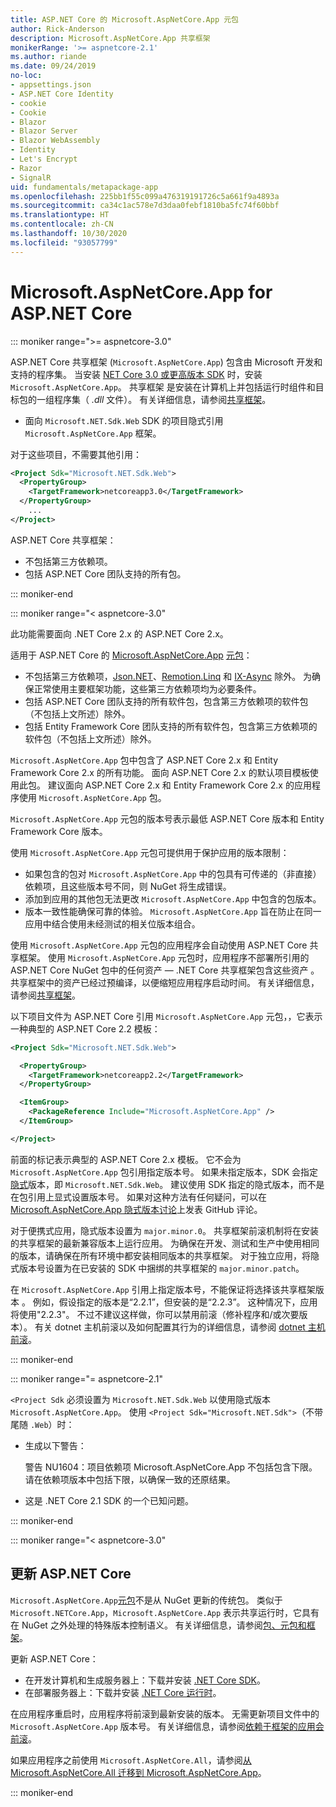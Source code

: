 ```yaml
---
title: ASP.NET Core 的 Microsoft.AspNetCore.App 元包
author: Rick-Anderson
description: Microsoft.AspNetCore.App 共享框架
monikerRange: '>= aspnetcore-2.1'
ms.author: riande
ms.date: 09/24/2019
no-loc:
- appsettings.json
- ASP.NET Core Identity
- cookie
- Cookie
- Blazor
- Blazor Server
- Blazor WebAssembly
- Identity
- Let's Encrypt
- Razor
- SignalR
uid: fundamentals/metapackage-app
ms.openlocfilehash: 225bb1f55c099a476319191726c5a661f9a4893a
ms.sourcegitcommit: ca34c1ac578e7d3daa0febf1810ba5fc74f60bbf
ms.translationtype: HT
ms.contentlocale: zh-CN
ms.lasthandoff: 10/30/2020
ms.locfileid: "93057799"
---
```

# <a name="microsoftaspnetcoreapp-for-aspnet-core"></a>Microsoft.AspNetCore.App for ASP.NET Core

::: moniker range=">= aspnetcore-3.0"

 ASP.NET Core 共享框架 (`Microsoft.AspNetCore.App`) 包含由 Microsoft 开发和支持的程序集。 当安装 [NET Core 3.0 或更高版本 SDK](https://dotnet.microsoft.com/download/dotnet-core/3.0) 时，安装 `Microsoft.AspNetCore.App`。 共享框架  是安装在计算机上并包括运行时组件和目标包的一组程序集（ *.dll* 文件）。 有关详细信息，请参阅[共享框架](https://natemcmaster.com/blog/2018/08/29/netcore-primitives-2/)。

* 面向 `Microsoft.NET.Sdk.Web` SDK 的项目隐式引用 `Microsoft.AspNetCore.App` 框架。

对于这些项目，不需要其他引用：

```xml
<Project Sdk="Microsoft.NET.Sdk.Web">
  <PropertyGroup>
    <TargetFramework>netcoreapp3.0</TargetFramework>
  </PropertyGroup>
    ...
</Project>
```

ASP.NET Core 共享框架：

* 不包括第三方依赖项。
* 包括 ASP.NET Core 团队支持的所有包。

::: moniker-end

::: moniker range="< aspnetcore-3.0"

此功能需要面向 .NET Core 2.x 的 ASP.NET Core 2.x。

适用于 ASP.NET Core 的 [Microsoft.AspNetCore.App](https://www.nuget.org/packages/Microsoft.AspNetCore.App) [元包](/dotnet/core/packages#metapackages)：

* 不包括第三方依赖项，[Json.NET](https://www.nuget.org/packages/Newtonsoft.Json/)、[Remotion.Linq](https://www.nuget.org/packages/Remotion.Linq/) 和 [IX-Async](https://www.nuget.org/packages/System.Interactive.Async/) 除外。 为确保正常使用主要框架功能，这些第三方依赖项均为必要条件。
* 包括 ASP.NET Core 团队支持的所有软件包，包含第三方依赖项的软件包（不包括上文所述）除外。
* 包括 Entity Framework Core 团队支持的所有软件包，包含第三方依赖项的软件包（不包括上文所述）除外。

`Microsoft.AspNetCore.App` 包中包含了 ASP.NET Core 2.x 和 Entity Framework Core 2.x 的所有功能。 面向 ASP.NET Core 2.x 的默认项目模板使用此包。 建议面向 ASP.NET Core 2.x 和 Entity Framework Core 2.x 的应用程序使用 `Microsoft.AspNetCore.App` 包。

`Microsoft.AspNetCore.App` 元包的版本号表示最低 ASP.NET Core 版本和 Entity Framework Core 版本。

使用 `Microsoft.AspNetCore.App` 元包可提供用于保护应用的版本限制：

* 如果包含的包对 `Microsoft.AspNetCore.App` 中的包具有可传递的（非直接）依赖项，且这些版本号不同，则 NuGet 将生成错误。
* 添加到应用的其他包无法更改 `Microsoft.AspNetCore.App` 中包含的包版本。
* 版本一致性能确保可靠的体验。 `Microsoft.AspNetCore.App` 旨在防止在同一应用中结合使用未经测试的相关位版本组合。

使用 `Microsoft.AspNetCore.App` 元包的应用程序会自动使用 ASP.NET Core 共享框架。 使用 `Microsoft.AspNetCore.App` 元包时，应用程序不部署所引用的 ASP.NET Core NuGet 包中的任何资产 &mdash; .NET Core 共享框架包含这些资产  。 共享框架中的资产已经过预编译，以便缩短应用程序启动时间。 有关详细信息，请参阅[共享框架](https://natemcmaster.com/blog/2018/08/29/netcore-primitives-2/)。

以下项目文件为 ASP.NET Core 引用 `Microsoft.AspNetCore.App` 元包，，它表示一种典型的 ASP.NET Core 2.2 模板：

```xml
<Project Sdk="Microsoft.NET.Sdk.Web">

  <PropertyGroup>
    <TargetFramework>netcoreapp2.2</TargetFramework>
  </PropertyGroup>

  <ItemGroup>
    <PackageReference Include="Microsoft.AspNetCore.App" />
  </ItemGroup>

</Project>
```

前面的标记表示典型的 ASP.NET Core 2.x 模板。 它不会为 `Microsoft.AspNetCore.App` 包引用指定版本号。 如果未指定版本，SDK 会指定[隐式](https://github.com/dotnet/core/blob/master/release-notes/1.0/sdk/1.0-rc3-implicit-package-refs.md)版本，即 `Microsoft.NET.Sdk.Web`。 建议使用 SDK 指定的隐式版本，而不是在包引用上显式设置版本号。 如果对这种方法有任何疑问，可以在 [Microsoft.AspNetCore.App 隐式版本讨论](https://github.com/dotnet/AspNetCore.Docs/issues/6430)上发表 GitHub 评论。

对于便携式应用，隐式版本设置为 `major.minor.0`。 共享框架前滚机制将在安装的共享框架的最新兼容版本上运行应用。 为确保在开发、测试和生产中使用相同的版本，请确保在所有环境中都安装相同版本的共享框架。 对于独立应用，将隐式版本号设置为在已安装的 SDK 中捆绑的共享框架的 `major.minor.patch`。

在 `Microsoft.AspNetCore.App` 引用上指定版本号，不能保证将选择该共享框架版本  。 例如，假设指定的版本是“2.2.1”，但安装的是“2.2.3”。 这种情况下，应用将使用"2.2.3"。 不过不建议这样做，你可以禁用前滚（修补程序和/或次要版本）。 有关 dotnet 主机前滚以及如何配置其行为的详细信息，请参阅 [dotnet 主机前滚](https://github.com/dotnet/core-setup/blob/master/Documentation/design-docs/roll-forward-on-no-candidate-fx.md)。

::: moniker-end

::: moniker range="= aspnetcore-2.1"

`<Project Sdk` 必须设置为 `Microsoft.NET.Sdk.Web` 以使用隐式版本 `Microsoft.AspNetCore.App`。 使用 `<Project Sdk="Microsoft.NET.Sdk">`（不带尾随 `.Web`）时：

* 生成以下警告：

  警告 NU1604：项目依赖项 Microsoft.AspNetCore.App 不包括包含下限。请在依赖项版本中包括下限，以确保一致的还原结果。

* 这是 .NET Core 2.1 SDK 的一个已知问题。

::: moniker-end

::: moniker range="< aspnetcore-3.0"

<a name="update"></a>

## <a name="update-aspnet-core"></a>更新 ASP.NET Core

`Microsoft.AspNetCore.App`[元包](/dotnet/core/packages#metapackages)不是从 NuGet 更新的传统包。 类似于 `Microsoft.NETCore.App`，`Microsoft.AspNetCore.App` 表示共享运行时，它具有在 NuGet 之外处理的特殊版本控制语义。 有关详细信息，请参阅[包、元包和框架](/dotnet/core/packages)。

更新 ASP.NET Core：

* 在开发计算机和生成服务器上：下载并安装 [.NET Core SDK](https://dotnet.microsoft.com/download)。
* 在部署服务器上：下载并安装 [.NET Core 运行时](https://dotnet.microsoft.com/download)。

 在应用程序重启时，应用程序将前滚到最新安装的版本。 无需更新项目文件中的 `Microsoft.AspNetCore.App` 版本号。 有关详细信息，请参阅[依赖于框架的应用会前滚](/dotnet/core/versions/selection#framework-dependent-apps-roll-forward)。

如果应用程序之前使用 `Microsoft.AspNetCore.All`，请参阅[从 Microsoft.AspNetCore.All 迁移到 Microsoft.AspNetCore.App](xref:fundamentals/metapackage#migrate)。

::: moniker-end
